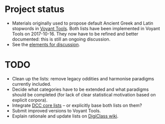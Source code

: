 # Project status

* Materials originally used to propose default Ancient Greek and Latin stopwords in [Voyant Tools](http://voyant-tools.org/). Both lists have been implemented in Voyant Tools on 2017-10-16. They now have to be refined and better documented: this is still an ongoing discussion.
* See the [elements for discussion](https://github.com/aurelberra/stopwords/blob/master/elements_for_discussion.md).

# TODO

* Clean up the lists: remove legacy oddities and harmonise paradigms currently included.
* Decide what categories have to be extended and what paradigms should be completed (for lack of clear statistical motivation based on explicit corpora).
* Integrate [DCC core lists](http://dcc.dickinson.edu/vocab/core-vocabulary) – or explicitly base both lists on them?
* Submit improved versions to Voyant Tools.
* Explain rationale and update lists on [DigiClass wiki](http://wiki.digitalclassicist.org/Stopwords_for_Greek_and_Latin).
